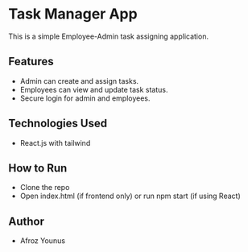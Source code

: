 # Task Manager App

This is a simple Employee-Admin task assigning application.

## Features
- Admin can create and assign tasks.
- Employees can view and update task status.
- Secure login for admin and employees.

## Technologies Used
- React.js with tailwind 

## How to Run
- Clone the repo
- Open index.html (if frontend only) or run npm start (if using React)

## Author
- Afroz Younus
